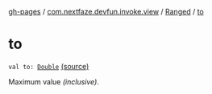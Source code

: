 [gh-pages](../../index.md) / [com.nextfaze.devfun.invoke.view](../index.md) / [Ranged](index.md) / [to](./to.md)

# to

`val to: `[`Double`](https://kotlinlang.org/api/latest/jvm/stdlib/kotlin/-double/index.html) [(source)](https://github.com/NextFaze/dev-fun/tree/master/devfun-annotations/src/main/java/com/nextfaze/devfun/invoke/view/Ranged.kt#L31)

Maximum value *(inclusive)*.

